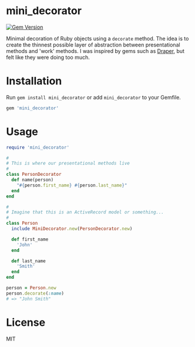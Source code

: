 # mini_decorator

[![Gem Version](https://badge.fury.io/rb/mini_decorator.svg)](https://badge.fury.io/rb/mini_decorator)

Minimal decoration of Ruby objects using a `decorate` method.
The idea is to create the thinnest possible layer of abstraction between presentational methods and 'work' methods.
I was inspired by gems such as [Draper](https://github.com/drapergem/draper), but felt like they were doing too much.

# Installation

Run `gem install mini_decorator` or add `mini_decorator` to your Gemfile.

```ruby
gem 'mini_decorator'
```

# Usage

```ruby
require 'mini_decorator'

#
# This is where our presentational methods live
#
class PersonDecorator
  def name(person)
    "#{person.first_name} #{person.last_name}"
  end
end

#
# Imagine that this is an ActiveRecord model or something...
#
class Person
  include MiniDecorator.new(PersonDecorator.new)

  def first_name
    'John'
  end

  def last_name
    'Smith'
  end
end

person = Person.new
person.decorate(:name)
# => "John Smith"
```

# License

MIT
